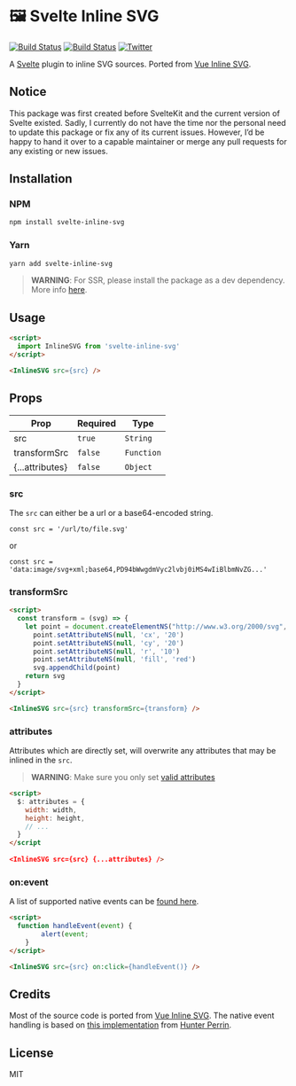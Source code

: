 # 🖼️ Svelte Inline SVG

[![Build Status](https://flat.badgen.net/travis/robinscholz/svelte-inline-svg)](https://travis-ci.com/robinscholz/svelte-inline-svg)
[![Build Status](https://flat.badgen.net/bundlephobia/minzip/svelte-inline-svg)](https://bundlephobia.com/result?p=svelte-inline-svg)
[![Twitter](https://flat.badgen.net/badge/twitter/RobinScholz)](https://twitter.com/RobinScholz)

A [Svelte](https://github.com/sveltejs/svelte) plugin to inline SVG sources. Ported from [Vue Inline SVG](https://github.com/shrpne/vue-inline-svg).

## Notice

This package was first created before SvelteKit and the current version of Svelte existed. Sadly, I currently do not have the time nor the personal need to update this package or fix any of its current issues. However, I’d be happy to hand it over to a capable maintainer or merge any pull requests for any existing or new issues.

## Installation

### NPM
``` bash
npm install svelte-inline-svg
```

### Yarn
``` bash
yarn add svelte-inline-svg
```

> **WARNING**: For SSR, please install the package as a dev dependency. More info [here](https://github.com/sveltejs/sapper-template#using-external-components).

## Usage
``` html
<script>
  import InlineSVG from 'svelte-inline-svg'
</script>

<InlineSVG src={src} />
```

## Props

| Prop            | Required | Type       |
| --------------- | -------- | ---------- |
| src             | `true`   | `String`   |
| transformSrc    | `false`  | `Function` |
| {...attributes} | `false`  | `Object`   |

### src
The `src` can either be a url or a base64-encoded string. 

```
const src = '/url/to/file.svg'
```
or
```
const src = 'data:image/svg+xml;base64,PD94bWwgdmVyc2lvbj0iMS4wIiBlbmNvZG...'
```

### transformSrc
``` html
<script>
  const transform = (svg) => {
    let point = document.createElementNS("http://www.w3.org/2000/svg", 'circle')
      point.setAttributeNS(null, 'cx', '20')
      point.setAttributeNS(null, 'cy', '20')
      point.setAttributeNS(null, 'r', '10')
      point.setAttributeNS(null, 'fill', 'red')
      svg.appendChild(point)
    return svg
  }
</script>

<InlineSVG src={src} transformSrc={transform} />
```

### attributes
Attributes which are directly set, will overwrite any attributes that may be inlined in the `src`.

> **WARNING**: Make sure you only set [valid attributes](https://developer.mozilla.org/de/docs/Web/SVG/Attribute)

``` html
<script>
  $: attributes = {
    width: width,
    height: height,
    // ...
  }
</script
  
<InlineSVG src={src} {...attributes} />
```

### on:event
A list of supported native events can be [found here](/src/utils/forwardEvents.js).

``` html
<script>
  function handleEvent(event) {
		alert(event;
	}
</script>

<InlineSVG src={src} on:click={handleEvent()} />
```

## Credits
Most of the source code is ported from [Vue Inline SVG](https://github.com/shrpne/vue-inline-svg). The native event handling is based on [this implementation](https://github.com/sveltejs/svelte/issues/2837#issuecomment-516137618) from [Hunter Perrin](https://github.com/hperrin).


## License
MIT
